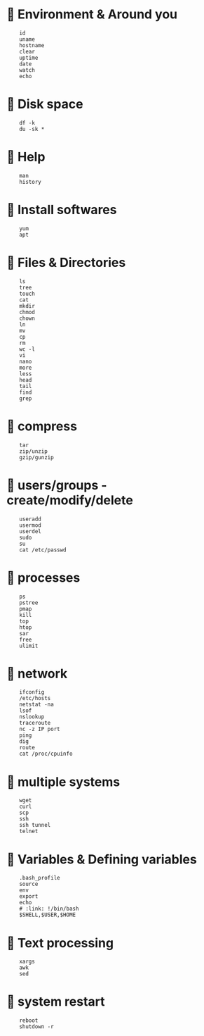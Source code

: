 # :link:  Environment & Around you 
```
    id 
	uname 
	hostname 
	clear 
	uptime 
	date
	watch
	echo
```
# :link:  Disk space 
```
	df -k
	du -sk *
```
# :link:  Help
```
	man
	history
```	
# :link:  Install softwares 
```
	yum 
	apt 
```
# :link:  Files & Directories 
```
	ls 
	tree
	touch
	cat
	mkdir 
	chmod
	chown
	ln
	mv
	cp
	rm
	wc -l 
	vi
	nano
	more 
	less
	head
	tail
	find 
	grep
```
# :link:  compress
```
	tar
	zip/unzip
	gzip/gunzip
```
# :link:  users/groups - create/modify/delete
```
    useradd 
	usermod 
	userdel
	sudo
	su
	cat /etc/passwd
```
# :link:  processes 
```
    ps 
	pstree
	pmap
	kill 
	top
	htop
	sar
	free
	ulimit 
```
# :link:  network 
```
	ifconfig 
	/etc/hosts
	netstat -na
	lsof 
	nslookup
	traceroute
	nc -z IP port
	ping 
	dig
	route 
	cat /proc/cpuinfo	
```
# :link:  multiple systems 
```
	wget 
	curl 
	scp 
	ssh
	ssh tunnel 	
	telnet
```
# :link:  Variables & Defining variables
```	
    .bash_profile
	source
	env 
	export 
	echo
	# :link: !/bin/bash
	$SHELL,$USER,$HOME
```
# :link:  Text processing 
```
	xargs
	awk
	sed
```
# :link:  system restart
```	
    reboot
	shutdown -r
```